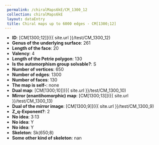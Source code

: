 ```yaml
--- 
 permalink: /chiralMaps6kE/CM_1300_12 
 collection: chiralMaps6kE
 layout: dataEntry
 title: Chiral maps up to 6000 edges - CM[1300;12]
---
```


- **ID**: [CM[1300;12]]({{ site.url }}/test/CM_1300_12)
- **Genus of the underlying surface**: 261
- **Length of the face**: 20
- **Valency**: 4
- **Length of the Petrie polygon**: 130
- **Is the automorphism group solvable?**: S
- **Number of vertices**: 650
- **Number of edges**: 1300
- **Number of faces**: 130
- **The map is self-**: none
- **Dual map**: [CM[1300;10]]({{ site.url }}/test/CM_1300_10)
- **Mirror (enantihomorphic) map**: [CM[1300;13]]({{ site.url }}/test/CM_1300_13)
- **Dual of the mirror image**: [CM[1300;9]]({{ site.url }}/test/CM_1300_9)
- **Z_q-Exponent?**: 2
- **No idea**:  3:13
- **No idea**: Y
- **No idea**: Y
- **Skeleton**: Sk(650;8)
- **Some other kind of skeleton**: nan
